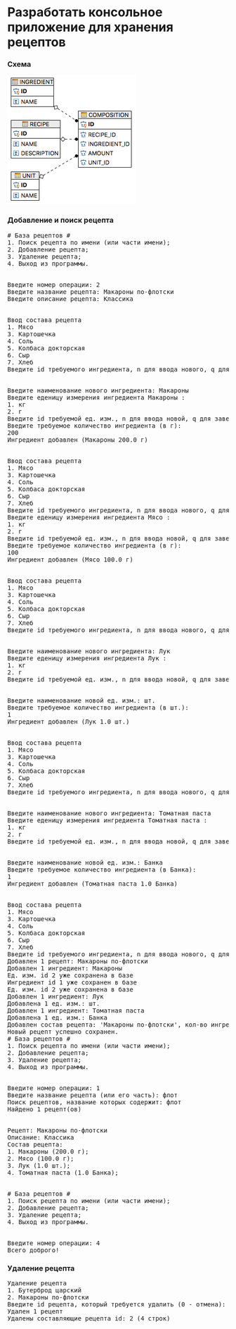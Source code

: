 # Разработать консольное приложение для хранения рецептов

### Схема

![er](img/er.png)

### Добавление и поиск рецепта
<pre>
# База рецептов #
1. Поиск рецепта по имени (или части имени);
2. Добавление рецепта;
3. Удаление рецепта;
4. Выход из программы.
<br />
Введите номер операции: 2
Введите название рецепта: Макароны по-флотски
Введите описание рецепта: Классика
<br />
Ввод состава рецепта
1. Мясо
3. Картошечка
4. Соль
5. Колбаса докторская
6. Сыр
7. Хлеб
Введите id требуемого ингредиента, n для ввода нового, q для завершения редактирования: n
<br />
Введите наименование нового ингредиента: Макароны
Введите еденицу измерения ингредиента Макароны :
1. кг
2. г
Введите id требуемой ед. изм., n для ввода новой, q для завершения редактирования: 2
Введите требуемое количество ингредиента (в г): 
200
Ингредиент добавлен (Макароны 200.0 г)
<br />
Ввод состава рецепта
1. Мясо
3. Картошечка
4. Соль
5. Колбаса докторская
6. Сыр
7. Хлеб
Введите id требуемого ингредиента, n для ввода нового, q для завершения редактирования: 1
Введите еденицу измерения ингредиента Мясо :
1. кг
2. г
Введите id требуемой ед. изм., n для ввода новой, q для завершения редактирования: 2
Введите требуемое количество ингредиента (в г): 
100
Ингредиент добавлен (Мясо 100.0 г)
<br />
Ввод состава рецепта
1. Мясо
3. Картошечка
4. Соль
5. Колбаса докторская
6. Сыр
7. Хлеб
Введите id требуемого ингредиента, n для ввода нового, q для завершения редактирования: n
<br />
Введите наименование нового ингредиента: Лук
Введите еденицу измерения ингредиента Лук :
1. кг
2. г
Введите id требуемой ед. изм., n для ввода новой, q для завершения редактирования: n
<br />
Введите наименование новой ед. изм.: шт.
Введите требуемое количество ингредиента (в шт.): 
1
Ингредиент добавлен (Лук 1.0 шт.)
<br />
Ввод состава рецепта
1. Мясо
3. Картошечка
4. Соль
5. Колбаса докторская
6. Сыр
7. Хлеб
Введите id требуемого ингредиента, n для ввода нового, q для завершения редактирования: n
<br />
Введите наименование нового ингредиента: Томатная паста
Введите еденицу измерения ингредиента Томатная паста :
1. кг
2. г
Введите id требуемой ед. изм., n для ввода новой, q для завершения редактирования: n
<br />
Введите наименование новой ед. изм.: Банка
Введите требуемое количество ингредиента (в Банка): 
1
Ингредиент добавлен (Томатная паста 1.0 Банка)
<br />
Ввод состава рецепта
1. Мясо
3. Картошечка
4. Соль
5. Колбаса докторская
6. Сыр
7. Хлеб
Введите id требуемого ингредиента, n для ввода нового, q для завершения редактирования: q
Добавлен 1 рецепт: Макароны по-флотски
Добавлен 1 ингредиент: Макароны
Ед. изм. id 2 уже сохранена в базе
Ингредиент id 1 уже сохранен в базе
Ед. изм. id 2 уже сохранена в базе
Добавлен 1 ингредиент: Лук
Добавлена 1 ед. изм.: шт.
Добавлен 1 ингредиент: Томатная паста
Добавлена 1 ед. изм.: Банка
Добавлен состав рецепта: 'Макароны по-флотски', кол-во ингредиентов: 4
Новый рецепт успешно сохранен.
# База рецептов #
1. Поиск рецепта по имени (или части имени);
2. Добавление рецепта;
3. Удаление рецепта;
4. Выход из программы.
<br />
Введите номер операции: 1
Введите название рецепта (или его часть): флот
Поиск рецептов, название которых содержит: флот
Найдено 1 рецепт(ов)
<br />
Рецепт: Макароны по-флотски
Описание: Классика
Состав рецепта:
1. Макароны (200.0 г);
2. Мясо (100.0 г);
3. Лук (1.0 шт.);
4. Томатная паста (1.0 Банка);
<br />
# База рецептов #
1. Поиск рецепта по имени (или части имени);
2. Добавление рецепта;
3. Удаление рецепта;
4. Выход из программы.
<br />
Введите номер операции: 4
Всего доброго!
</pre>

### Удаление рецепта
<pre>
Удаление рецепта
1. Бутерброд царский
2. Макароны по-флотски
Введите id рецепта, который требуется удалить (0 - отмена): 2
Удален 1 рецепт 
Удалены составляющие рецепта id: 2 (4 строк)
</pre>